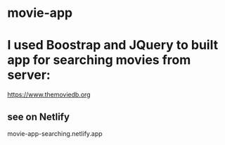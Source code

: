 # movie-app
# I used Boostrap and JQuery to built app for searching movies from server:
https://www.themoviedb.org

## see on Netlify
movie-app-searching.netlify.app

